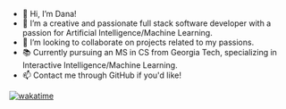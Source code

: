- 👋 Hi, I’m Dana!
- 👀 I’m a creative and passionate full stack software developer with a passion for Artificial Intelligence/Machine Learning.
- 💞️ I’m looking to collaborate on projects related to my passions.
- 📚 Currently pursuing an MS in CS from Georgia Tech, specializing in Interactive Intelligence/Machine Learning.
- 📫 Contact me through GitHub if you'd like!

[![wakatime](https://wakatime.com/badge/user/bc18311c-54b3-4a9f-93c1-27bf4d125e52.svg)](https://wakatime.com/@bc18311c-54b3-4a9f-93c1-27bf4d125e52)

<!---
dnabulsi/dnabulsi is a ✨ special ✨ repository because its `README.md` (this file) appears on your GitHub profile.
You can click the Preview link to take a look at your changes.
--->


